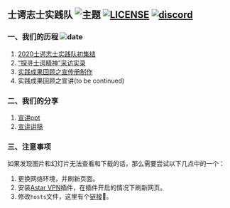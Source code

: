 ## 士谔志士实践队 ![主题](https://img.shields.io/badge/%E4%B8%BB%E9%A2%98-%E8%BF%BD%E5%BF%86%E6%9E%97%E8%80%81%E6%83%85%E6%80%80%EF%BC%8C%E4%BC%A0%E6%89%BF%E5%A3%AB%E8%B0%94%E7%B2%BE%E7%A5%9E-brightgreen) [![LICENSE](https://img.shields.io/github/license/gmm-z/shie)](https://github.com/gmm-z/shie/blob/master/LICENSE) [![discord](https://img.shields.io/badge/chat-on%20discord-7289da)](https://discord.gg/DwNzdGA) 

### 一、我们的历程 ![date](https://img.shields.io/badge/%E6%97%A5%E6%9C%9F-2020--07--16~2020--10--10-important)

1. [2020士谔志士实践队初集结](https://mp.weixin.qq.com/s/GNQUO6Mu3w7LjC2r3Sys_w)
2. [“探寻士谔精神”采访实录](https://mp.weixin.qq.com/s/N-KxlNJ0YZ0qTRjcdV-xiA)
3. [实践成果回顾之宣传册制作](https://mp.weixin.qq.com/s/gENXoXgllYabjjfprGKJXg)
4. 实践成果回顾之宣讲(to be continued)


### 二、我们的分享

1. [宣讲ppt](https://github.com/gmm-z/shie/blob/master/SOURCE/%E5%A3%AB%E8%B0%94%E5%BF%97%E5%A3%AB%E5%AE%9E%E8%B7%B5%E9%98%9F%E5%AE%A3%E8%AE%B2.pptx)
2. [宣讲讲稿](https://github.com/gmm-z/shie/blob/master/SOURCE/%E5%A3%AB%E8%B0%94%E5%BF%97%E5%A3%AB%E5%AE%9E%E8%B7%B5%E9%98%9F%E5%AE%A3%E8%AE%B2%E8%AE%B2%E7%A8%BF.md)

### 三、注意事项

如果发现图片和幻灯片无法查看和下载的话，那么需要尝试以下几点中的一个：

1. 更换网络环境，并刷新页面。
2. 安装[Astar VPN](https://www.chajianmi.com/topic/jajilbjjinjmgcibalaakngmkilboobh)插件，在插件开启的情况下刷新网页。
3. 修改`hosts`文件，这里有个[链接](https://blog.csdn.net/qq_38232598/article/details/91346392)🌈。
